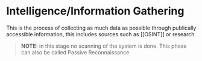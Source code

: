 # Intelligence/Information Gathering
This is the process of collecting as much data as possible through publically accessible information, this includes sources such as [[OSINT]] or research
> **NOTE:** in this stage no scanning of the system is done.
> This phase can also be called Passive Reconnaissance